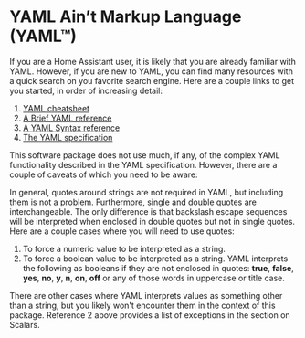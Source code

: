 # YAML Ain’t Markup Language (YAML™)

If you are a Home Assistant user, it is likely that you are already familiar with YAML. 
However, if you are new to YAML, you can find many resources with a quick search on you favorite search engine.
Here are a couple links to get you started, in order of increasing detail:

1. [YAML cheatsheet](https://quickref.me/yaml)
2. [A Brief YAML reference](https://camel.readthedocs.io/en/latest/yamlref.html)
3. [A YAML Syntax reference](https://www.linode.com/docs/guides/yaml-reference/)
4. [The YAML specification](https://yaml.org/spec/1.2.2/#1021-tags)

This software package does not use much, if any, of the complex YAML functionality described in the YAML specification.
However, there are a couple of caveats of which you need to be aware:

In general, quotes around strings are not required in YAML, but including them is not a problem. Furthermore, 
single and double quotes are interchangeable. The only difference is that backslash escape sequences will be interpreted 
when enclosed in double quotes but not in single quotes.
Here are a couple cases where you will need to use quotes:
1. To force a numeric value to be interpreted as a string.
2. To force a boolean value to be interpreted as a string. 
YAML interprets the following as booleans if they are not enclosed in quotes: **true**, **false**, **yes**, **no**, **y**, **n**, **on**, **off** or any of those words in uppercase or title case.

There are other cases where YAML interprets values as something other than a string, but you likely won't encounter them
in the context of this package. Reference 2 above provides a list of exceptions in the section on Scalars.

